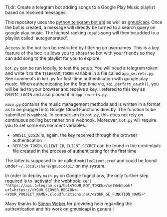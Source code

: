 Tl;dr: Create a telegram bot adding songs to a Google Play Music playlist based on received messages.

This repository uses the [python telegram bot api](https://python-telegram-bot.org/) as well as [gmusicapi](https://github.com/simon-weber/gmusicapi). Once the bot is created, a message will directly be turned to a search query on google play music. The highest ranking result-song will then be added to a playlist called 'autogenerated'.

Access to the bot can be restricted by filtering on usernames. This is a key feature of the bot: it allows you to share the bot with your friends so they can add song to the playlist for you to explore.

`bot.py` can be run locally, to test the setup. You will need a telegram token and write it to the `TELEGRAM_TOKEN` variable in a file called `app_secrets.py`. See comments in `bot.py` for first-time authentication with google play music. When authenticating for the first time via, `api.perform_oauth()`, you will be led to your browser and receive a key. I refered to this key as `GMUSIC_LOGIN` and also placed it in `app_secrets.py`.

`main.py` contains the music management methods and is written in a format as to be plugged into Google Cloud Functions directly. The function to be submitted is `webhook`. In comparison to `bot.py`, this does not rely on continuous polling but rather on a webhook. Moreover, `bot.py` will require you to set some envrionment variables.
  * `GMUSIC_LOGIN` is, again, the key received through the browser authentication
  * `REFRESH_TOKEN`, `CLIENT_ID`, `CLIENT_SECRET` can be found in the credentials file created in the process of authenticating for the first time

The latter is supposed to be called `mobileclient.cred` and could be found under `~/.local/share/gmusicapi/` on my system.

In order to deploy `main.py` on Google fugnctions, the only further step required is to 'activate' the webhook:
`curl "https://api.telegram.org/bot<YOUR_BOT_TOKEN>/setWebhook?url=https://<YOUR_SERVER_REGION>-<YOUR_PROJECT_NAME>.cloudfunctions.net/<YOUR_GC_FUNCTION_NAME>"`

Many thanks to [Simon Weber](https://www.simonmweber.com/) for providing help regarding the authentication and his work on gmusicapi in general!